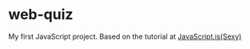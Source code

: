 # web-quiz

My first JavaScript project. Based on the tutorial at [JavaScript.is(Sexy)](http://javascriptissexy.com/how-to-learn-javascript-properly/)
